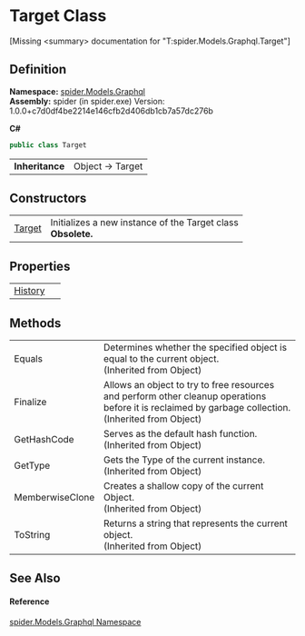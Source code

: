 # Target Class


\[Missing &lt;summary&gt; documentation for "T:spider.Models.Graphql.Target"\]



## Definition
**Namespace:** <a href="a7324a28-4f46-beaa-9269-26a8fa385391">spider.Models.Graphql</a>  
**Assembly:** spider (in spider.exe) Version: 1.0.0+c7d0df4be2214e146cfb2d406db1cb7a57dc276b

**C#**
``` C#
public class Target
```

<table><tr><td><strong>Inheritance</strong></td><td>Object  →  Target</td></tr>
</table>



## Constructors
<table>
<tr>
<td><a href="0d75d2cb-97c9-6836-a1b6-59beb5751259">Target</a></td>
<td>Initializes a new instance of the Target class<br /><strong>Obsolete.</strong></td></tr>
</table>

## Properties
<table>
<tr>
<td><a href="78ed477e-1a1c-21fe-8b77-d62fad69d678">History</a></td>
<td> </td></tr>
</table>

## Methods
<table>
<tr>
<td>Equals</td>
<td>Determines whether the specified object is equal to the current object.<br />(Inherited from Object)</td></tr>
<tr>
<td>Finalize</td>
<td>Allows an object to try to free resources and perform other cleanup operations before it is reclaimed by garbage collection.<br />(Inherited from Object)</td></tr>
<tr>
<td>GetHashCode</td>
<td>Serves as the default hash function.<br />(Inherited from Object)</td></tr>
<tr>
<td>GetType</td>
<td>Gets the Type of the current instance.<br />(Inherited from Object)</td></tr>
<tr>
<td>MemberwiseClone</td>
<td>Creates a shallow copy of the current Object.<br />(Inherited from Object)</td></tr>
<tr>
<td>ToString</td>
<td>Returns a string that represents the current object.<br />(Inherited from Object)</td></tr>
</table>

## See Also


#### Reference
<a href="a7324a28-4f46-beaa-9269-26a8fa385391">spider.Models.Graphql Namespace</a>  

